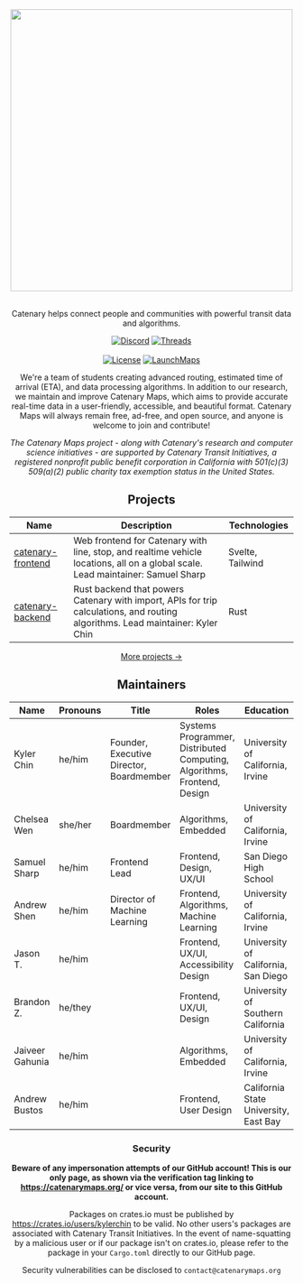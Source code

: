 <div align="center">

<img src="https://files.catbox.moe/syyfwt.png" width="500" />
<br /><br />

Catenary helps connect people and communities with powerful transit data and algorithms.

[![Discord]](https://discord.gg/wABydjq78G)
[![Threads]](https://threads.net/@CatenaryMaps)
<br /><br />
[![License]](https://www.gnu.org/licenses/agpl-3.0.en.html#license-text) [![LaunchMaps]](https://maps.catenarymaps.org) 

[Discord]: https://img.shields.io/badge/Join%20Our%20Community!-088EAF?style=for-the-badge&logo=discord&logoColor=%23ffffff
[Threads]:(https://img.shields.io/badge/Threads-000000?logo=Threads&logoColor=white)]

[License]: https://img.shields.io/static/v1?label=License&message=AGPL-3&color=088EAF&style=for-the-badge
[LaunchMaps]: https://img.shields.io/static/v1?label=Launch&message=Catenary%20Maps&color=088EAF&style=for-the-badge
[LaunchResearch]: https://img.shields.io/static/v1?label=Twitter&message=Catenary%20Research&color=088EAF&style=for-the-badge

We're a team of students creating advanced routing, estimated time of arrival (ETA), and data processing algorithms. In addition to our research, we maintain and improve Catenary Maps, which aims to provide accurate real-time data in a user-friendly, accessible, and beautiful format. Catenary Maps will always remain free, ad-free, and open source, and anyone is welcome to join and contribute!

*The Catenary Maps project - along with Catenary's research and computer science initiatives - are supported by Catenary Transit Initiatives, a registered nonprofit public benefit corporation in California with 501(c)(3) 509(a)(2) public charity tax exemption status in the United States.*

## Projects

| Name | Description | Technologies |
| --- | --- | --- |
| [catenary-frontend](https://github.com/CatenaryTransit/catenary-frontend) | Web frontend for Catenary with line, stop, and realtime vehicle locations, all on a global scale. Lead maintainer: Samuel Sharp | Svelte, Tailwind |
| [catenary-backend](https://github.com/CatenaryTransit/catenary-backend) | Rust backend that powers Catenary with import, APIs for trip calculations, and routing algorithms. Lead maintainer: Kyler Chin | Rust |

[More projects →](https://github.com/orgs/catenarytransit/repositories)

## Maintainers

| Name | Pronouns | Title  | Roles | Education |
|---|---|---|---|---|
| Kyler Chin | he/him | Founder, Executive Director, Boardmember | Systems Programmer, Distributed Computing, Algorithms, Frontend, Design | University of California, Irvine |
| Chelsea Wen | she/her | Boardmember |  Algorithms, Embedded | University of California, Irvine |
| Samuel Sharp | he/him | Frontend Lead | Frontend, Design, UX/UI | San Diego High School |
| Andrew Shen | he/him | Director of Machine Learning | Frontend, Algorithms, Machine Learning | University of California, Irvine |
| Jason T. | he/him | | Frontend, UX/UI, Accessibility Design | University of California, San Diego |
| Brandon Z. | he/they | | Frontend, UX/UI, Design | University of Southern California |
| Jaiveer Gahunia | he/him | | Algorithms, Embedded | University of California, Irvine |
| Andrew Bustos  | he/him | | Frontend, User Design | California State University, East Bay |

### Security

**Beware of any impersonation attempts of our GitHub account! This is our only page, as shown via the verification tag linking to https://catenarymaps.org/ or vice versa, from our site to this GitHub account.**

Packages on crates.io must be published by https://crates.io/users/kylerchin to be valid. No other users's packages are associated with Catenary Transit Initiatives. In the event of name-squatting by a malicious user or if our package isn't on crates.io, please refer to the package in your `Cargo.toml` directly to our GitHub page.

Security vulnerabilities can be disclosed to `contact@catenarymaps.org`
</div>
